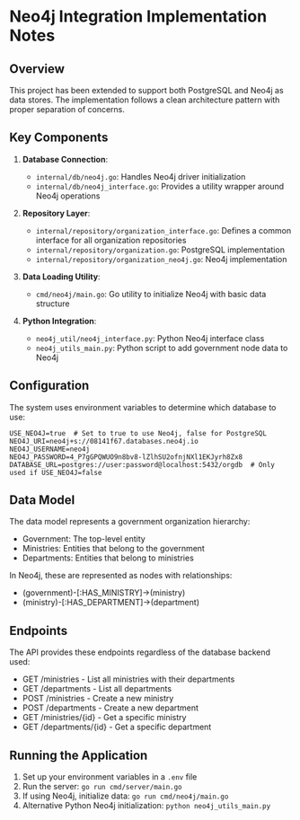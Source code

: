 # Neo4j Integration Implementation Notes

## Overview

This project has been extended to support both PostgreSQL and Neo4j as data stores. The implementation follows a clean architecture pattern with proper separation of concerns.

## Key Components

1. **Database Connection**:
   - `internal/db/neo4j.go`: Handles Neo4j driver initialization
   - `internal/db/neo4j_interface.go`: Provides a utility wrapper around Neo4j operations

2. **Repository Layer**:
   - `internal/repository/organization_interface.go`: Defines a common interface for all organization repositories
   - `internal/repository/organization.go`: PostgreSQL implementation
   - `internal/repository/organization_neo4j.go`: Neo4j implementation

3. **Data Loading Utility**:
   - `cmd/neo4j/main.go`: Go utility to initialize Neo4j with basic data structure

4. **Python Integration**:
   - `neo4j_util/neo4j_interface.py`: Python Neo4j interface class
   - `neo4j_utils_main.py`: Python script to add government node data to Neo4j

## Configuration

The system uses environment variables to determine which database to use:

```
USE_NEO4J=true  # Set to true to use Neo4j, false for PostgreSQL
NEO4J_URI=neo4j+s://08141f67.databases.neo4j.io
NEO4J_USERNAME=neo4j
NEO4J_PASSWORD=4_P7gGPQWUO9n8bv8-lZlhSU2ofnjNXl1EKJyrh8Zx8
DATABASE_URL=postgres://user:password@localhost:5432/orgdb  # Only used if USE_NEO4J=false
```

## Data Model

The data model represents a government organization hierarchy:

- Government: The top-level entity
- Ministries: Entities that belong to the government
- Departments: Entities that belong to ministries

In Neo4j, these are represented as nodes with relationships:
- (government)-[:HAS_MINISTRY]->(ministry)
- (ministry)-[:HAS_DEPARTMENT]->(department)

## Endpoints

The API provides these endpoints regardless of the database backend used:

- GET /ministries - List all ministries with their departments
- GET /departments - List all departments
- POST /ministries - Create a new ministry
- POST /departments - Create a new department
- GET /ministries/{id} - Get a specific ministry
- GET /departments/{id} - Get a specific department

## Running the Application

1. Set up your environment variables in a `.env` file
2. Run the server: `go run cmd/server/main.go`
3. If using Neo4j, initialize data: `go run cmd/neo4j/main.go`
4. Alternative Python Neo4j initialization: `python neo4j_utils_main.py` 